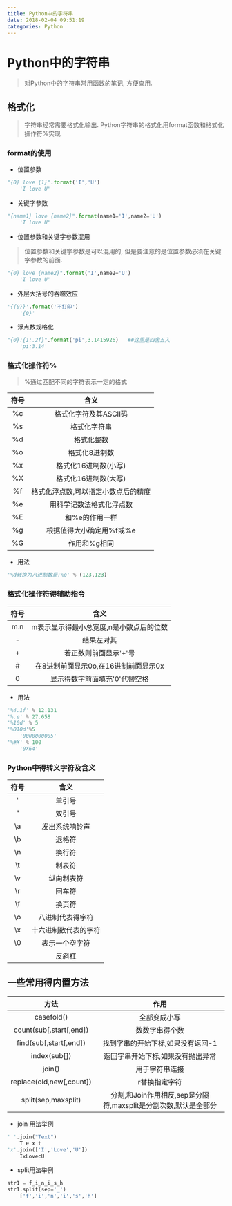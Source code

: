 ```yaml
---
title: Python中的字符串
date: 2018-02-04 09:51:19
categories: Python
---
```


# Python中的字符串

> 对Python中的字符串常用函数的笔记, 方便查用.

## 格式化

> 字符串经常需要格式化输出. Python字符串的格式化用format函数和格式化操作符%实现

### format的使用

* 位置参数

```python
"{0} love {1}".format('I','U')
	'I love U'
```

* 关键字参数

```python
"{name1} love {name2}".format(name1='I',name2='U')
	'I love U'
```

* 位置参数和关键字参数混用

> 位置参数和关键字参数是可以混用的, 但是要注意的是位置参数必须在关键字参数的前面.

```python
"{0} love {name2}".format('I',name2='U')
	'I love U'
```

* 外层大括号的吞噬效应

```python
'{{0}}'.format('不打印')
	'{0}'
```

* 浮点数规格化

```python
"{0}:{1:.2f}".format('pi',3.1415926)   ##这里是四舍五入
	'pi:3.14'    
```

### 格式化操作符%

> %通过匹配不同的字符表示一定的格式

|  符号  |         含义         |
| :--: | :----------------: |
|  %c  |   格式化字符及其ASCII码    |
|  %s  |       格式化字符串       |
|  %d  |       格式化整数        |
|  %o  |      格式化8进制数       |
|  %x  |    格式化16进制数(小写)    |
|  %X  |    格式化16进制数(大写)    |
|  %f  | 格式化浮点数,可以指定小数点后的精度 |
|  %e  |    用科学记数法格式化浮点数    |
|  %E  |      和%e的作用一样      |
|  %g  |   根据值得大小确定用%f或%e   |
|  %G  |      作用和%g相同       |

* 用法

```python
'%d转换为八进制数是:%o' % (123,123)
```

### 格式化操作符得辅助指令

|  符号  |           含义           |
| :--: | :--------------------: |
| m.n  | m表示显示得最小总宽度,n是小数点后的位数  |
|  -   |         结果左对其          |
|  +   |      若正数则前面显示'+'号      |
|  #   | 在8进制前面显示0o,在16进制前面显示0x |
|  0   |    显示得数字前面填充'0'代替空格    |

* 用法

``` python
'%4.1f' % 12.131
'%.e' % 27.658
'%10d' % 5
'%010d'%5
	'0000000005'
'%#X' % 100
	'0X64'
```



### Python中得转义字符及含义

|  符号  |     含义     |
| :--: | :--------: |
|  \'  |    单引号     |
|  \"  |    双引号     |
|  \a  |  发出系统响铃声   |
|  \b  |    退格符     |
|  \n  |    换行符     |
|  \t  |    制表符     |
|  \v  |   纵向制表符    |
|  \r  |    回车符     |
|  \f  |    换页符     |
|  \o  |  八进制代表得字符  |
|  \x  | 十六进制数代表的字符 |
|  \0  |  表示一个空字符   |
|      |    反斜杠     |



## 一些常用得内置方法

|            方法            |         作用         |
| :----------------------: | :----------------: |
|        casefold()        |       全部变成小写       |
| count(sub[.start[,end])  |      数数字串得个数       |
|  find(sub[,start[,end])  | 找到字串的开始下标,如果没有返回-1 |
|       index(sub[])       | 返回字串开始下标,如果没有抛出异常  |
|          join()          |      用于字符串连接       |
| replace(old,new[,count]) |      r替换指定字符       |
|   split(sep,maxsplit)    |    分割,和Join作用相反,sep是分隔符,maxsplit是分割次数,默认是全部分   |

* join 用法举例

```python
' '.join("Text")
	T e x t
'x'.join(['I','Love','U'])
	IxLovecU
```

* split用法举例

```python
str1 = f_i_n_i_s_h
str1.split(sep='_')
	['f','i','n','i','s','h']
```

